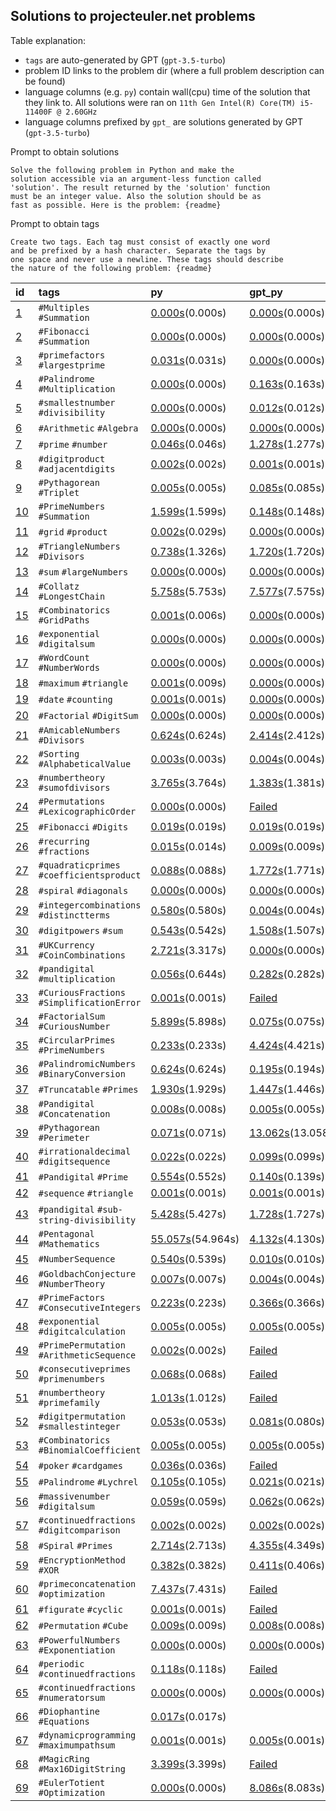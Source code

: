 ## Solutions to projecteuler.net problems

Table explanation:
- `tags` are auto-generated by GPT (`gpt-3.5-turbo`)
- problem ID links to the problem dir (where a full problem description can be
  found)
- language columns (e.g. `py`) contain wall(cpu) time of the
  solution that they link to. All solutions were ran on
  `11th Gen Intel(R) Core(TM) i5-11400F @ 2.60GHz` 
- language columns prefixed by `gpt_` are solutions generated by GPT
  (`gpt-3.5-turbo`)


Prompt to obtain solutions
```
Solve the following problem in Python and make the
solution accessible via an argument-less function called
'solution'. The result returned by the 'solution' function
must be an integer value. Also the solution should be as
fast as possible. Here is the problem: {readme}
```

Prompt to obtain tags
```
Create two tags. Each tag must consist of exactly one word
and be prefixed by a hash character. Separate the tags by
one space and never use a newline. These tags should describe
the nature of the following problem: {readme}
```

| id                         | tags                                       | py                                                   | gpt_py                                                   |
|:---------------------------|:-------------------------------------------|:-----------------------------------------------------|:---------------------------------------------------------|
| [1](problems/problem_001)  | `#Multiples` `#Summation`                  | [0.000s](problems/problem_001/solution.py)(0.000s)   | [0.000s](problems/problem_001/gpt_solution.py)(0.000s)   |
| [2](problems/problem_002)  | `#Fibonacci` `#Summation`                  | [0.000s](problems/problem_002/solution.py)(0.000s)   | [0.000s](problems/problem_002/gpt_solution.py)(0.000s)   |
| [3](problems/problem_003)  | `#primefactors` `#largestprime`            | [0.031s](problems/problem_003/solution.py)(0.031s)   | [0.000s](problems/problem_003/gpt_solution.py)(0.000s)   |
| [4](problems/problem_004)  | `#Palindrome` `#Multiplication`            | [0.000s](problems/problem_004/solution.py)(0.000s)   | [0.163s](problems/problem_004/gpt_solution.py)(0.163s)   |
| [5](problems/problem_005)  | `#smallestnumber` `#divisibility`          | [0.000s](problems/problem_005/solution.py)(0.000s)   | [0.012s](problems/problem_005/gpt_solution.py)(0.012s)   |
| [6](problems/problem_006)  | `#Arithmetic` `#Algebra`                   | [0.000s](problems/problem_006/solution.py)(0.000s)   | [0.000s](problems/problem_006/gpt_solution.py)(0.000s)   |
| [7](problems/problem_007)  | `#prime` `#number`                         | [0.046s](problems/problem_007/solution.py)(0.046s)   | [1.278s](problems/problem_007/gpt_solution.py)(1.277s)   |
| [8](problems/problem_008)  | `#digitproduct` `#adjacentdigits`          | [0.002s](problems/problem_008/solution.py)(0.002s)   | [0.001s](problems/problem_008/gpt_solution.py)(0.001s)   |
| [9](problems/problem_009)  | `#Pythagorean` `#Triplet`                  | [0.005s](problems/problem_009/solution.py)(0.005s)   | [0.085s](problems/problem_009/gpt_solution.py)(0.085s)   |
| [10](problems/problem_010) | `#PrimeNumbers` `#Summation`               | [1.599s](problems/problem_010/solution.py)(1.599s)   | [0.148s](problems/problem_010/gpt_solution.py)(0.148s)   |
| [11](problems/problem_011) | `#grid` `#product`                         | [0.002s](problems/problem_011/solution.py)(0.029s)   | [0.000s](problems/problem_011/gpt_solution.py)(0.000s)   |
| [12](problems/problem_012) | `#TriangleNumbers` `#Divisors`             | [0.738s](problems/problem_012/solution.py)(1.326s)   | [1.720s](problems/problem_012/gpt_solution.py)(1.720s)   |
| [13](problems/problem_013) | `#sum` `#largeNumbers`                     | [0.000s](problems/problem_013/solution.py)(0.000s)   | [0.000s](problems/problem_013/gpt_solution.py)(0.000s)   |
| [14](problems/problem_014) | `#Collatz` `#LongestChain`                 | [5.758s](problems/problem_014/solution.py)(5.753s)   | [7.577s](problems/problem_014/gpt_solution.py)(7.575s)   |
| [15](problems/problem_015) | `#Combinatorics` `#GridPaths`              | [0.001s](problems/problem_015/solution.py)(0.006s)   | [0.000s](problems/problem_015/gpt_solution.py)(0.000s)   |
| [16](problems/problem_016) | `#exponential` `#digitalsum`               | [0.000s](problems/problem_016/solution.py)(0.000s)   | [0.000s](problems/problem_016/gpt_solution.py)(0.000s)   |
| [17](problems/problem_017) | `#WordCount` `#NumberWords`                | [0.000s](problems/problem_017/solution.py)(0.000s)   | [0.000s](problems/problem_017/gpt_solution.py)(0.000s)   |
| [18](problems/problem_018) | `#maximum` `#triangle`                     | [0.001s](problems/problem_018/solution.py)(0.009s)   | [0.000s](problems/problem_018/gpt_solution.py)(0.000s)   |
| [19](problems/problem_019) | `#date` `#counting`                        | [0.001s](problems/problem_019/solution.py)(0.001s)   | [0.000s](problems/problem_019/gpt_solution.py)(0.000s)   |
| [20](problems/problem_020) | `#Factorial` `#DigitSum`                   | [0.000s](problems/problem_020/solution.py)(0.000s)   | [0.000s](problems/problem_020/gpt_solution.py)(0.000s)   |
| [21](problems/problem_021) | `#AmicableNumbers` `#Divisors`             | [0.624s](problems/problem_021/solution.py)(0.624s)   | [2.414s](problems/problem_021/gpt_solution.py)(2.412s)   |
| [22](problems/problem_022) | `#Sorting` `#AlphabeticalValue`            | [0.003s](problems/problem_022/solution.py)(0.003s)   | [0.004s](problems/problem_022/gpt_solution.py)(0.004s)   |
| [23](problems/problem_023) | `#numbertheory` `#sumofdivisors`           | [3.765s](problems/problem_023/solution.py)(3.764s)   | [1.383s](problems/problem_023/gpt_solution.py)(1.381s)   |
| [24](problems/problem_024) | `#Permutations` `#LexicographicOrder`      | [0.000s](problems/problem_024/solution.py)(0.000s)   | [Failed](problems/problem_024/gpt_solution.py)           |
| [25](problems/problem_025) | `#Fibonacci` `#Digits`                     | [0.019s](problems/problem_025/solution.py)(0.019s)   | [0.019s](problems/problem_025/gpt_solution.py)(0.019s)   |
| [26](problems/problem_026) | `#recurring` `#fractions`                  | [0.015s](problems/problem_026/solution.py)(0.014s)   | [0.009s](problems/problem_026/gpt_solution.py)(0.009s)   |
| [27](problems/problem_027) | `#quadraticprimes` `#coefficientsproduct`  | [0.088s](problems/problem_027/solution.py)(0.088s)   | [1.772s](problems/problem_027/gpt_solution.py)(1.771s)   |
| [28](problems/problem_028) | `#spiral` `#diagonals`                     | [0.000s](problems/problem_028/solution.py)(0.000s)   | [0.000s](problems/problem_028/gpt_solution.py)(0.000s)   |
| [29](problems/problem_029) | `#integercombinations` `#distinctterms`    | [0.580s](problems/problem_029/solution.py)(0.580s)   | [0.004s](problems/problem_029/gpt_solution.py)(0.004s)   |
| [30](problems/problem_030) | `#digitpowers` `#sum`                      | [0.543s](problems/problem_030/solution.py)(0.542s)   | [1.508s](problems/problem_030/gpt_solution.py)(1.507s)   |
| [31](problems/problem_031) | `#UKCurrency` `#CoinCombinations`          | [2.721s](problems/problem_031/solution.py)(3.317s)   | [0.000s](problems/problem_031/gpt_solution.py)(0.000s)   |
| [32](problems/problem_032) | `#pandigital` `#multiplication`            | [0.056s](problems/problem_032/solution.py)(0.644s)   | [0.282s](problems/problem_032/gpt_solution.py)(0.282s)   |
| [33](problems/problem_033) | `#CuriousFractions` `#SimplificationError` | [0.001s](problems/problem_033/solution.py)(0.001s)   | [Failed](problems/problem_033/gpt_solution.py)           |
| [34](problems/problem_034) | `#FactorialSum` `#CuriousNumber`           | [5.899s](problems/problem_034/solution.py)(5.898s)   | [0.075s](problems/problem_034/gpt_solution.py)(0.075s)   |
| [35](problems/problem_035) | `#CircularPrimes` `#PrimeNumbers`          | [0.233s](problems/problem_035/solution.py)(0.233s)   | [4.424s](problems/problem_035/gpt_solution.py)(4.421s)   |
| [36](problems/problem_036) | `#PalindromicNumbers` `#BinaryConversion`  | [0.624s](problems/problem_036/solution.py)(0.624s)   | [0.195s](problems/problem_036/gpt_solution.py)(0.194s)   |
| [37](problems/problem_037) | `#Truncatable` `#Primes`                   | [1.930s](problems/problem_037/solution.py)(1.929s)   | [1.447s](problems/problem_037/gpt_solution.py)(1.446s)   |
| [38](problems/problem_038) | `#Pandigital` `#Concatenation`             | [0.008s](problems/problem_038/solution.py)(0.008s)   | [0.005s](problems/problem_038/gpt_solution.py)(0.005s)   |
| [39](problems/problem_039) | `#Pythagorean` `#Perimeter`                | [0.071s](problems/problem_039/solution.py)(0.071s)   | [13.062s](problems/problem_039/gpt_solution.py)(13.058s) |
| [40](problems/problem_040) | `#irrationaldecimal` `#digitsequence`      | [0.022s](problems/problem_040/solution.py)(0.022s)   | [0.099s](problems/problem_040/gpt_solution.py)(0.099s)   |
| [41](problems/problem_041) | `#Pandigital` `#Prime`                     | [0.554s](problems/problem_041/solution.py)(0.552s)   | [0.140s](problems/problem_041/gpt_solution.py)(0.139s)   |
| [42](problems/problem_042) | `#sequence` `#triangle`                    | [0.001s](problems/problem_042/solution.py)(0.001s)   | [0.001s](problems/problem_042/gpt_solution.py)(0.001s)   |
| [43](problems/problem_043) | `#pandigital` `#sub-string-divisibility`   | [5.428s](problems/problem_043/solution.py)(5.427s)   | [1.728s](problems/problem_043/gpt_solution.py)(1.727s)   |
| [44](problems/problem_044) | `#Pentagonal` `#Mathematics`               | [55.057s](problems/problem_044/solution.py)(54.964s) | [4.132s](problems/problem_044/gpt_solution.py)(4.130s)   |
| [45](problems/problem_045) | `#NumberSequence`                          | [0.540s](problems/problem_045/solution.py)(0.539s)   | [0.010s](problems/problem_045/gpt_solution.py)(0.010s)   |
| [46](problems/problem_046) | `#GoldbachConjecture` `#NumberTheory`      | [0.007s](problems/problem_046/solution.py)(0.007s)   | [0.004s](problems/problem_046/gpt_solution.py)(0.004s)   |
| [47](problems/problem_047) | `#PrimeFactors` `#ConsecutiveIntegers`     | [0.223s](problems/problem_047/solution.py)(0.223s)   | [0.366s](problems/problem_047/gpt_solution.py)(0.366s)   |
| [48](problems/problem_048) | `#exponential` `#digitcalculation`         | [0.005s](problems/problem_048/solution.py)(0.005s)   | [0.005s](problems/problem_048/gpt_solution.py)(0.005s)   |
| [49](problems/problem_049) | `#PrimePermutation` `#ArithmeticSequence`  | [0.002s](problems/problem_049/solution.py)(0.002s)   | [Failed](problems/problem_049/gpt_solution.py)           |
| [50](problems/problem_050) | `#consecutiveprimes` `#primenumbers`       | [0.068s](problems/problem_050/solution.py)(0.068s)   | [Failed](problems/problem_050/gpt_solution.py)           |
| [51](problems/problem_051) | `#numbertheory` `#primefamily`             | [1.013s](problems/problem_051/solution.py)(1.012s)   | [Failed](problems/problem_051/gpt_solution.py)           |
| [52](problems/problem_052) | `#digitpermutation` `#smallestinteger`     | [0.053s](problems/problem_052/solution.py)(0.053s)   | [0.081s](problems/problem_052/gpt_solution.py)(0.080s)   |
| [53](problems/problem_053) | `#Combinatorics` `#BinomialCoefficient`    | [0.005s](problems/problem_053/solution.py)(0.005s)   | [0.005s](problems/problem_053/gpt_solution.py)(0.005s)   |
| [54](problems/problem_054) | `#poker` `#cardgames`                      | [0.036s](problems/problem_054/solution.py)(0.036s)   | [Failed](problems/problem_054/gpt_solution.py)           |
| [55](problems/problem_055) | `#Palindrome` `#Lychrel`                   | [0.105s](problems/problem_055/solution.py)(0.105s)   | [0.021s](problems/problem_055/gpt_solution.py)(0.021s)   |
| [56](problems/problem_056) | `#massivenumber` `#digitalsum`             | [0.059s](problems/problem_056/solution.py)(0.059s)   | [0.062s](problems/problem_056/gpt_solution.py)(0.062s)   |
| [57](problems/problem_057) | `#continuedfractions` `#digitcomparison`   | [0.002s](problems/problem_057/solution.py)(0.002s)   | [0.002s](problems/problem_057/gpt_solution.py)(0.002s)   |
| [58](problems/problem_058) | `#Spiral` `#Primes`                        | [2.714s](problems/problem_058/solution.py)(2.713s)   | [4.355s](problems/problem_058/gpt_solution.py)(4.349s)   |
| [59](problems/problem_059) | `#EncryptionMethod` `#XOR`                 | [0.382s](problems/problem_059/solution.py)(0.382s)   | [0.411s](problems/problem_059/gpt_solution.py)(0.406s)   |
| [60](problems/problem_060) | `#primeconcatenation` `#optimization`      | [7.437s](problems/problem_060/solution.py)(7.431s)   | [Failed](problems/problem_060/gpt_solution.py)           |
| [61](problems/problem_061) | `#figurate` `#cyclic`                      | [0.001s](problems/problem_061/solution.py)(0.001s)   | [Failed](problems/problem_061/gpt_solution.py)           |
| [62](problems/problem_062) | `#Permutation` `#Cube`                     | [0.009s](problems/problem_062/solution.py)(0.009s)   | [0.008s](problems/problem_062/gpt_solution.py)(0.008s)   |
| [63](problems/problem_063) | `#PowerfulNumbers` `#Exponentiation`       | [0.000s](problems/problem_063/solution.py)(0.000s)   | [0.000s](problems/problem_063/gpt_solution.py)(0.000s)   |
| [64](problems/problem_064) | `#periodic` `#continuedfractions`          | [0.118s](problems/problem_064/solution.py)(0.118s)   | [Failed](problems/problem_064/gpt_solution.py)           |
| [65](problems/problem_065) | `#continuedfractions` `#numeratorsum`      | [0.000s](problems/problem_065/solution.py)(0.000s)   | [0.000s](problems/problem_065/gpt_solution.py)(0.000s)   |
| [66](problems/problem_066) | `#Diophantine` `#Equations`                | [0.017s](problems/problem_066/solution.py)(0.017s)   |                                                          |
| [67](problems/problem_067) | `#dynamicprogramming` `#maximumpathsum`    | [0.001s](problems/problem_067/solution.py)(0.001s)   | [0.005s](problems/problem_067/gpt_solution.py)(0.001s)   |
| [68](problems/problem_068) | `#MagicRing` `#Max16DigitString`           | [3.399s](problems/problem_068/solution.py)(3.399s)   | [Failed](problems/problem_068/gpt_solution.py)           |
| [69](problems/problem_069) | `#EulerTotient` `#Optimization`            | [0.000s](problems/problem_069/solution.py)(0.000s)   | [8.086s](problems/problem_069/gpt_solution.py)(8.083s)   |